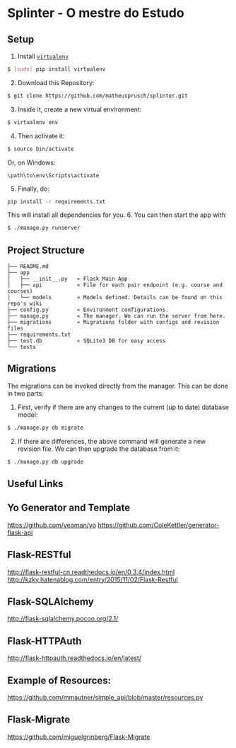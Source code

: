 # Splinter - O mestre do Estudo
## Setup
1. Install [`virtualenv`](https://virtualenv.pypa.io/en/latest/userguide.html#usage)
```bash
$ [sudo] pip install virtualenv
```
2. Download this Repository:
```bash
$ git clone https://github.com/matheusprusch/splinter.git
```
3. Inside it, create a new virtual environment:
```bash
$ virtualenv env
```
4. Then activate it:
```bash
$ source bin/activate
```
Or, on Windows:
```
\path\to\env\Scripts\activate
```
5. Finally, do:
```bash
pip install -r requirements.txt
```
This will install all dependencies for you.
6. You can then start the app with:
```bash
$ ./manage.py runserver
```

## Project Structure
```
├── README.md
├── app
│   ├── __init__.py   « Flask Main App
│   ├── api           « File for each pair endpoint (e.g. course and courses)
│   └── models        « Models defined. Details can be found on this repo's wiki
├── config.py         « Environment configurations.
├── manage.py         « The manager. We can run the server from here.
├── migrations        « Migrations folder with configs and revision files
├── requirements.txt
├── test.db           « SQLite3 DB for easy access
└── tests
```

## Migrations
The migrations can be invoked directly from the manager. This can be done in two parts:
1. First, verify if there are any changes to the current (up to date) database model:
```bash
$ ./manage.py db migrate
```
2. If there are differences, the above command will generate a new revision file. We can then upgrade the database from it:
```bash
$ ./manage.py db upgrade
```

## Useful Links
## Yo Generator and Template
https://github.com/yeoman/yo
https://github.com/ColeKettler/generator-flask-api

## Flask-RESTful
http://flask-restful-cn.readthedocs.io/en/0.3.4/index.html
http://kzky.hatenablog.com/entry/2015/11/02/Flask-Restful

## Flask-SQLAlchemy
http://flask-sqlalchemy.pocoo.org/2.1/

## Flask-HTTPAuth
http://flask-httpauth.readthedocs.io/en/latest/

## Example of Resources:
https://github.com/mmautner/simple_api/blob/master/resources.py

## Flask-Migrate
https://github.com/miguelgrinberg/Flask-Migrate
